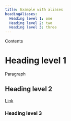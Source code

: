 ```yaml
---
title: Example with aliases
headingAliases:
  Heading level 1: one
  Heading level 2: two
  Heading level 3: three
---
```


Contents

# Heading level 1

Paragraph

## Heading level 2

[Link](/)

### Heading level 3
